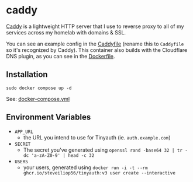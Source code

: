 # caddy

[Caddy](https://caddyserver.com/) is a lightweight HTTP server that I use to reverse proxy to all of my services across my homelab with domains & SSL.

You can see an example config in the [Caddyfile](./Caddyfile.example) (rename this to `Caddyfile` so it's recognized by Caddy). This container also builds with the Cloudflare DNS plugin, as you can see in the [Dockerfile](./dockerfile).

## Installation

```
sudo docker compose up -d
```

See: [docker-compose.yml](./docker-compose.yml)

## Environment Variables

- `APP_URL`
  - the URL you intend to use for Tinyauth (ie. `auth.example.com`)
- `SECRET`
  - The secret you've generated using `openssl rand -base64 32 | tr -dc 'a-zA-Z0-9' | head -c 32`
- `USERS`
  - your users, generated using `docker run -i -t --rm ghcr.io/steveiliop56/tinyauth:v3 user create --interactive`
